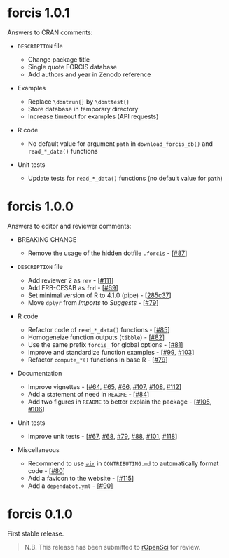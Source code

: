 # forcis 1.0.1

Answers to CRAN comments:

* `DESCRIPTION` file
  * Change package title
  * Single quote FORCIS database
  * Add authors and year in Zenodo reference

* Examples
  * Replace `\dontrun{}` by `\donttest{}`
  * Store database in temporary directory
  * Increase timeout for examples (API requests)

* R code
  * No default value for argument `path` in `download_forcis_db()` and `read_*_data()` functions

* Unit tests
  * Update tests for `read_*_data()` functions (no default value for `path`)


# forcis 1.0.0

Answers to editor and reviewer comments:

* BREAKING CHANGE
  * Remove the usage of the hidden dotfile `.forcis` - [[#87](https://github.com/FRBCesab/forcis/pull/87)]

* `DESCRIPTION` file
  * Add reviewer 2 as `rev` - [[#111](https://github.com/FRBCesab/forcis/issues/111)]
  * Add FRB-CESAB as `fnd` - [[#69](https://github.com/FRBCesab/forcis/issues/69)]
  * Set minimal version of R to 4.1.0 (pipe) - [[285c37](https://github.com/FRBCesab/forcis/commit/285c37af7ed2c0605bc88aebcca6bc72b790fe2c)]
  * Move `dplyr` from *Imports* to *Suggests* - [[#79](https://github.com/FRBCesab/forcis/issues/79)]

* R code
  * Refactor code of `read_*_data()` functions - [[#85](https://github.com/FRBCesab/forcis/pull/85)]
  * Homogeneize function outputs (`tibble`) - [[#82](https://github.com/FRBCesab/forcis/pull/82)]
  * Use the same prefix `forcis_` for global options - [[#81](https://github.com/FRBCesab/forcis/pull/81)]
  * Improve and standardize function examples - [[#99](https://github.com/FRBCesab/forcis/pull/99), [#103](https://github.com/FRBCesab/forcis/pull/103)]
  * Refactor `compute_*()` functions in base R - [[#79](https://github.com/FRBCesab/forcis/issues/79)]

* Documentation
  * Improve vignettes - [[#64](https://github.com/FRBCesab/forcis/issues/64), [#65](https://github.com/FRBCesab/forcis/issues/65), [#66](https://github.com/FRBCesab/forcis/issues/66), [#107](https://github.com/FRBCesab/forcis/issues/107), [#108](https://github.com/FRBCesab/forcis/issues/108), [#112](https://github.com/FRBCesab/forcis/issues/112)]
  * Add a statement of need in `README` - [[#84](https://github.com/FRBCesab/forcis/pull/84)]
  * Add two figures in `README` to better explain the package - [[#105](https://github.com/FRBCesab/forcis/pull/105), [#106](https://github.com/FRBCesab/forcis/pull/106)]

* Unit tests
  * Improve unit tests - [[#67](https://github.com/FRBCesab/forcis/issues/67), [#68](https://github.com/FRBCesab/forcis/issues/68), [#79](https://github.com/FRBCesab/forcis/pull/79), [#88](https://github.com/FRBCesab/forcis/pull/88), [#101](https://github.com/FRBCesab/forcis/pull/101), [#118](https://github.com/FRBCesab/forcis/pull/118)]

* Miscellaneous
  * Recommend to use [`air`](https://github.com/posit-dev/air) in `CONTRIBUTING.md` to automatically format code - [[#80](https://github.com/FRBCesab/forcis/pull/80)]
  * Add a favicon to the website - [[#115](https://github.com/FRBCesab/forcis/pull/115)]
  * Add a `dependabot.yml` - [[#90](https://github.com/FRBCesab/forcis/pull/90)]
  


# forcis 0.1.0

First stable release.

> N.B. This release has been submitted to [rOpenSci](https://github.com/ropensci/software-review/issues/660) for review.
